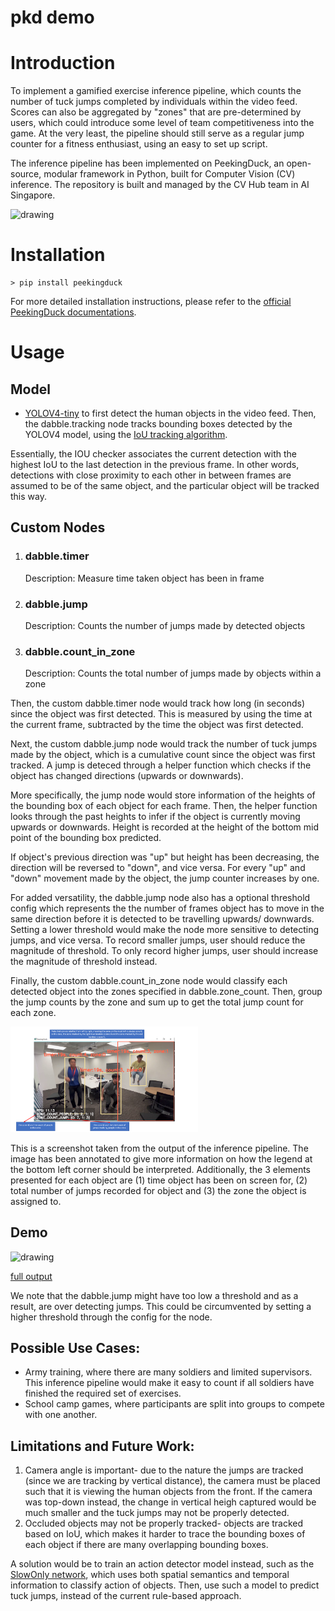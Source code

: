 # pkd demo

# Introduction
To implement a gamified exercise inference pipeline, which counts the number of tuck jumps completed by individuals within the video feed. Scores can also be aggregated by "zones" that are pre-determined by users, which could introduce some level of team competitiveness into the game. At the very least, the pipeline should still serve as a regular jump counter for a fitness enthusiast, using an easy to set up script. 

The inference pipeline has been implemented on PeekingDuck, an open-source, modular framework in Python, built for Computer Vision (CV) inference. The repository is built and managed by the CV Hub team in AI Singapore. 

<img src="viewer/tuck_jump.gif" alt="drawing" width="300"/>

# Installation
```
> pip install peekingduck
```
For more detailed installation instructions, please refer to the [official PeekingDuck documentations](https://peekingduck.readthedocs.io/en/stable/getting_started/02_standard_install.html#install-peekingduck).

# Usage
## Model
- [YOLOV4-tiny](https://arxiv.org/abs/2004.10934) to first detect the human objects in the video feed. Then, the dabble.tracking node tracks bounding boxes detected by the YOLOV4 model, using the [IoU tracking algorithm](http://elvera.nue.tu-berlin.de/files/1517Bochinski2017.pdf). 

Essentially, the IOU checker associates the current detection with the highest IoU to the last detection in the previous frame. In other words, detections with close proximity to each other in between frames are assumed to be of the same object, and the particular object will be tracked this way. 

## Custom Nodes
1. ### dabble.timer
    Description: Measure time taken object has been in frame
2. ### dabble.jump
    Description: Counts the number of jumps made by detected objects
3. ### dabble.count_in_zone
    Description: Counts the total number of jumps made by objects within a zone

Then, the custom dabble.timer node would track how long (in seconds) since the object was first detected. This is measured by using the time at the current frame, subtracted by the time the object was first detected. 

Next, the custom dabble.jump node would track the number of tuck jumps made by the object, which is a cumulative count since the object was first tracked. A jump is deteced through a helper function which checks if the object has changed directions (upwards or downwards). 

More specifically, the jump node would store information of the heights of the bounding box of each object for each frame. Then, the helper function looks through the past heights to infer if the object is currently moving upwards or downwards. Height is recorded at the height of the bottom mid point of the bounding box predicted. 

If object's previous direction was "up" but height has been decreasing, the direction will be reversed to "down", and vice versa. For every "up" and "down" movement made by the object, the jump counter increases by one. 

For added versatility, the dabble.jump node also has a optional threshold config which represents the the number of frames object has to move in the same direction before it is detected to be travelling upwards/ downwards. Setting a lower threshold would make the node more sensitive to detecting jumps, and vice versa. To record smaller jumps, user should reduce the magnitude of threshold. To only record higher jumps, user should increase the magnitude of threshold instead.  

Finally, the custom dabble.count_in_zone node would classify each detected object into the zones specified in dabble.zone_count. Then, group the jump counts by the zone and sum up to get the total jump count for each zone. 

<img src="viewer/demo_image.png" alt="drawing" width="300"/>

This is a screenshot taken from the output of the inference pipeline. The image has been annotated to give more information on how the legend at the bottom left corner should be interpreted. Additionally, the 3 elements presented for each object are (1) time object has been on screen for, (2) total number of jumps recorded for object and (3) the zone the object is assigned to. 

## Demo
<img src="viewer/output_demo.gif" alt="drawing" width="300"/>

[full output](output/jumping_jacks_221103_152704.mp4)

We note that the dabble.jump might have too low a threshold and as a result, are over detecting jumps. This could be circumvented by setting a higher threshold through the config for the node. 

## Possible Use Cases:
- Army training, where there are many soldiers and limited supervisors. This inference pipeline would make it easy to count if all soldiers have finished the required set of exercises.
- School camp games, where participants are split into groups to compete with one another. 

## Limitations and Future Work:
1. Camera angle is important- due to the nature the jumps are tracked (since we are tracking by vertical distance), the camera must be placed such that it is viewing the human objects from the front. If the camera was top-down instead, the change in vertical heigh captured would be much smaller and the tuck jumps may not be properly detected. 
2. Occluded objects may not be properly tracked- objects are tracked based on IoU, which makes it harder to trace the bounding boxes of each object if there are many overlapping bounding boxes. 

A solution would be to train an action detector model instead, such as the [SlowOnly network](https://openaccess.thecvf.com/content_ICCV_2019/html/Feichtenhofer_SlowFast_Networks_for_Video_Recognition_ICCV_2019_paper.html), which uses both spatial semantics and temporal information to classify action of objects. Then, use such a model to predict tuck jumps, instead of the current rule-based approach. 
